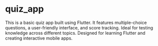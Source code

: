 # quiz_app
This is a basic quiz app built using Flutter. It features multiple-choice questions, a user-friendly interface, and score tracking. Ideal for testing knowledge across different topics. Designed for learning Flutter and creating interactive mobile apps.